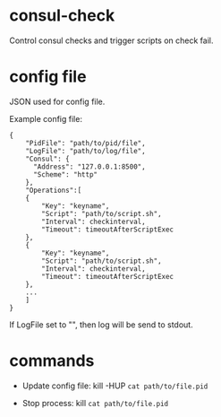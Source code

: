 consul-check
============

Control consul checks and trigger scripts on check fail.

config file
============

JSON used for config file.

Example config file:

```
{
    "PidFile": "path/to/pid/file",
    "LogFile": "path/to/log/file",
    "Consul": {
	  "Address": "127.0.0.1:8500",
	  "Scheme": "http"
    },
    "Operations":[
	{
	    "Key": "keyname",
	    "Script": "path/to/script.sh",
	    "Interval": checkinterval,
	    "Timeout": timeoutAfterScriptExec
	},
	{
	    "Key": "keyname",
	    "Script": "path/to/script.sh",
	    "Interval": checkinterval,
	    "Timeout": timeoutAfterScriptExec
	},
	...
    ]
}
```

If LogFile set to "", then log will be send to stdout.

commands
============

 - Update config file: kill -HUP `cat path/to/file.pid`

 - Stop process: kill `cat path/to/file.pid`